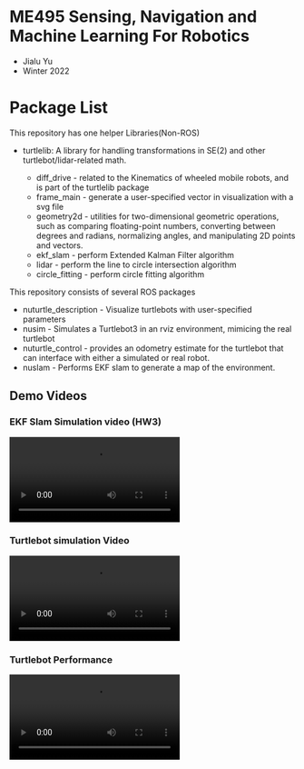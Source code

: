 # ME495 Sensing, Navigation and Machine Learning For Robotics
* Jialu Yu
* Winter 2022
# Package List
This repository has one helper Libraries(Non-ROS)
- turtlelib:  A library for handling transformations in SE(2) and other turtlebot/lidar-related math.

    - diff_drive - related to the Kinematics of wheeled mobile robots, and is part of the turtlelib package
    - frame_main - generate a user-specified vector in visualization with a svg file
    - geometry2d - utilities for two-dimensional geometric operations, such as comparing floating-point numbers, converting between degrees and radians, normalizing angles, and manipulating 2D points and vectors.
    - ekf_slam - perform Extended Kalman Filter algorithm 
    - lidar - perform the line to circle intersection algorithm
    - circle_fitting - perform circle fitting algorithm

This repository consists of several ROS packages 
- nuturtle_description - Visualize turtlebots with user-specified parameters
- nusim - Simulates a Turtlebot3 in an rviz environment, mimicing  the real turtlebot
- nuturtle_control - provides an odometry estimate for the turtlebot that can interface with either a simulated or real robot.
- nuslam - Performs EKF slam to generate a map of the environment.




## Demo Videos
### EKF Slam Simulation video (HW3)
<video src="https://github.com/ME495-Navigation/slam-project-NuCapybara/assets/144244355/6fff1e55-81b1-4a5a-9ea5-c7a1170afcac" controls title="EKF Simulation"></video>

### Turtlebot simulation Video
<video src="https://github.com/ME495-Navigation/slam-project-NuCapybara/assets/144244355/08c6739b-bc16-438b-948c-263814212cb3" controls title="Simulation"></video>

### Turtlebot Performance
<video src="https://github.com/ME495-Navigation/slam-project-NuCapybara/assets/144244355/7f7e29e0-7a01-46e1-9e1d-21a7796f2f04" controls title="Real scene"></video>

